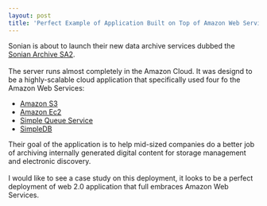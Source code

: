 ```yaml
---
layout: post
title: 'Perfect Example of Application Built on Top of Amazon Web Services'
---
```

Sonian is about to launch their new data archive services dubbed the <a href="http://soniannetworks.com/product.html">Sonian Archive SA2</a>.<br /><br />The server runs almost completely in the Amazon Cloud.  It was designd to be a highly-scalable cloud application that specifically used four fo the Amazon Web Services:<br /><ul class="mainlist"><li><a href="http://www.amazon.com/S3-AWS-home-page-Money/b/ref=sc_fe_l_2?ie=UTF8&amp;node=16427261&amp;no=3435361&amp;me=A36L942TSJ2AJA">Amazon S3</a></li><li><a href="http://www.amazon.com/b/ref=sc_fe_l_2?ie=UTF8&amp;node=201590011&amp;no=3435361&amp;me=A36L942TSJ2AJA">Amazon Ec2</a></li><li><a href="http://www.amazon.com/Simple-Queue-Service-home-page/b/ref=sc_fe_l_2?ie=UTF8&amp;node=13584001&amp;no=3435361&amp;me=A36L942TSJ2AJA">Simple Queue Service</a></li><li><a href="http://www.amazon.com/b/ref=sc_fe_l_2?ie=UTF8&amp;node=342335011&amp;no=3435361&amp;me=A36L942TSJ2AJA">SimpleDB</a><br /></li></ul>Their goal of the application is to help mid-sized companies  do a  better job of archiving internally generated digital content for storage management and electronic discovery.<br /><br />I would like to see a case study on this deployment, it looks to be a perfect deployment of web 2.0 application that full embraces Amazon Web Services.